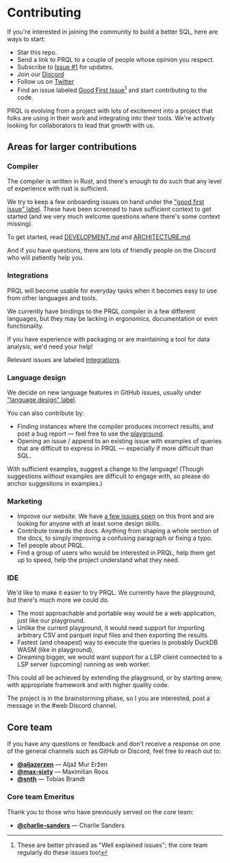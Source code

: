 # Contributing

If you're interested in joining the community to build a better SQL, here are
ways to start:

- Star this repo.
- Send a link to PRQL to a couple of people whose opinion you respect.
- Subscribe to [Issue #1](https://github.com/PRQL/prql/issues/1) for updates.
- Join our [Discord](https://discord.com/eQcfaCmsNc)
- Follow us on [Twitter](https://twitter.com/prql_lang)
- Find an issue labeled
  [Good First Issue](https://github.com/prql/prql/issues?q=is%3Aissue+is%3Aopen+label%3A%22good+first+issue%22)[^1]
  and start contributing to the code.

[^1]:
    These are better phrased as "Well explained issues"; the core team regularly
    do these issues too!

PRQL is evolving from a project with lots of excitement into a project that
folks are using in their work and integrating into their tools. We're actively
looking for collaborators to lead that growth with us.

## Areas for larger contributions

### Compiler

The compiler is written in Rust, and there's enough to do such that any level of
experience with rust is sufficient.

We try to keep a few onboarding issues on hand under the
["good first issue" label](https://github.com/PRQL/prql/labels/good%20first%20issue).
These have been screened to have sufficient context to get started (and we very
much welcome questions where there's some context missing).

To get started, read [DEVELOPMENT.md](./DEVELOPMENT.md) and
[ARCHITECTURE.md](./prql-compiler/ARCHITECTURE.md)

And if you have questions, there are lots of friendly people on the Discord who
will patiently help you.

### Integrations

PRQL will become usable for everyday tasks when it becomes easy to use from
other languages and tools.

We currently have bindings to the PRQL compiler in a few different languages,
but they may be lacking in ergonomics, documentation or even functionality.

If you have experience with packaging or are maintaining a tool for data
analysis, we'd need your help!

Relevant issues are labeled
[Integrations](https://github.com/PRQL/prql/labels/integrations).

### Language design

We decide on new language features in GitHub issues, usually under
["language design" label](https://github.com/PRQL/prql/issues?q=is%3Aopen+label%3Alanguage-design+sort%3Aupdated-desc).

You can also contribute by:

- Finding instances where the compiler produces incorrect results, and post a
  bug report — feel free to use the
  [playground](https://prql-lang.org/playground).
- Opening an issue / append to an existing issue with examples of queries that
  are difficult to express in PRQL — especially if more difficult than SQL.

With sufficient examples, suggest a change to the language! (Though suggestions
_without_ examples are difficult to engage with, so please do anchor suggestions
in examples.)

### Marketing

- Improve our website. We have
  [a few issues open](https://github.com/PRQL/prql/labels/web) on this front and
  are looking for anyone with at least some design skills.
- Contribute towards the docs. Anything from shaping a whole section of the
  docs, to simply improving a confusing paragraph or fixing a typo.
- Tell people about PRQL.
- Find a group of users who would be interested in PRQL, help them get up to
  speed, help the project understand what they need.

### IDE

<!--
@aljazerzen I worry this is too speculative for this page, which I think we should try and use to inspire people to _start_.
What do you think about moving into the Roadmap "Long term"?

I also think we could suggest that people find a tool and fork it (I know we discussed the tradeoffs)

 -->

We'd like to make it easier to try PRQL. We currently have the playground, but
there's much more we could do.

- The most approachable and portable way would be a web application, just like
  our playground.
- Unlike the current playground, it would need support for importing arbitrary
  CSV and parquet input files and then exporting the results.
- Fastest (and cheapest) way to execute the queries is probably DuckDB WASM
  (like in playground),
- Dreaming bigger, we would want support for a LSP client connected to a LSP
  server (upcoming) running as web worker.

This could all be achieved by extending the playground, or by starting anew,
with appropriate framework and with higher quality code.

The project is in the brainstorming phase, so I you are interested, post a
message in the #web Discord channel.

## Core team

If you have any questions or feedback and don't receive a response on one of the
general channels such as GitHub or Discord, feel free to reach out to:

- [**@aljazerzen**](https://github.com/aljazerzen) — Aljaž Mur Eržen
- [**@max-sixty**](https://github.com/max-sixty) — Maximilian Roos
- [**@snth**](https://github.com/snth) — Tobias Brandt

### Core team Emeritus

Thank you to those who have previously served on the core team:

- [**@charlie-sanders**](https://github.com/charlie-sanders) — Charlie Sanders
